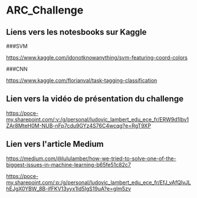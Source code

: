 # ARC_Challenge

## Liens vers les notesbooks sur Kaggle 

###SVM

https://www.kaggle.com/idonotknowanything/svm-featuring-coord-colors

###CNN

https://www.kaggle.com/florianval/task-tagging-classification

## Lien vers la vidéo de présentation du challenge

https://poce-my.sharepoint.com/:v:/g/personal/ludovic_lambert_edu_ece_fr/ERW9d1lbv1ZAr8MteH0M-NUB-nFp7cdu9GYz4S76C4wcqg?e=RgT9XP

## Lien vers l'article Medium 

https://medium.com/@lululamber/how-we-tried-to-solve-one-of-the-biggest-issues-in-machine-learning-b65fe51c82c7

https://poce-my.sharepoint.com/:p:/g/personal/ludovic_lambert_edu_ece_fr/EfJ_vAfQIvJLhEJgX0YBW_8B-ifFKV13yyx1ld5IgS19uA?e=glm5zv
